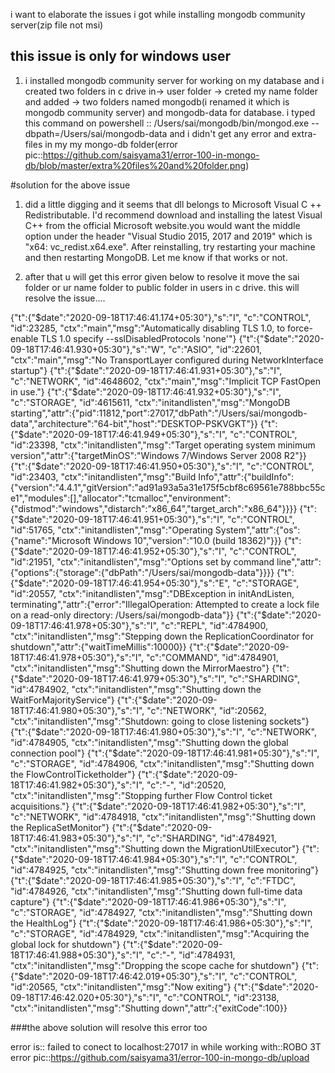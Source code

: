 i want to elaborate the issues i got while installing mongodb community server(zip file not msi)
## this issue is only for windows user

1) i installed mongodb community server for working on my database and i created two folders in c drive in-> user folder -> creted my name folder and added -> two folders named mongodb(i renamed it which is mongodb community server) and mongodb-data for database.
i typed this command on powershell :: /Users/sai/mongodb/bin/mongod.exe --dbpath=/Users/sai/mongodb-data
and i didn't get any error and extra-files in my my mongo-db folder(error pic::https://github.com/saisyama31/error-100-in-mongo-db/blob/master/extra%20files%20and%20folder.png)

#solution for the above issue
1) did a little digging and it seems that dll belongs to Microsoft Visual C ++ Redistributable. I'd recommend download and installing the latest Visual C++ from the official        Microsoft website.you would want the middle option under the header "Visual Studio 2015, 2017 and 2019" which is "x64: vc_redist.x64.exe".
   After reinstalling, try restarting your machine and then restarting MongoDB. Let me know if that works or not.
   
   
2) after that u will get this error given below
   to resolve it move the sai folder or ur name folder to public folder in users in c drive.
   this will resolve the issue....
   

{"t":{"$date":"2020-09-18T17:46:41.174+05:30"},"s":"I",  "c":"CONTROL",  "id":23285,   "ctx":"main","msg":"Automatically disabling TLS 1.0, to force-enable TLS 1.0 specify --sslDisabledProtocols 'none'"}
{"t":{"$date":"2020-09-18T17:46:41.930+05:30"},"s":"W",  "c":"ASIO",     "id":22601,   "ctx":"main","msg":"No TransportLayer configured during NetworkInterface startup"}
{"t":{"$date":"2020-09-18T17:46:41.931+05:30"},"s":"I",  "c":"NETWORK",  "id":4648602, "ctx":"main","msg":"Implicit TCP FastOpen in use."}
{"t":{"$date":"2020-09-18T17:46:41.932+05:30"},"s":"I",  "c":"STORAGE",  "id":4615611, "ctx":"initandlisten","msg":"MongoDB starting","attr":{"pid":11812,"port":27017,"dbPath":"/Users/sai/mongodb-data","architecture":"64-bit","host":"DESKTOP-PSKVGKT"}}
{"t":{"$date":"2020-09-18T17:46:41.949+05:30"},"s":"I",  "c":"CONTROL",  "id":23398,   "ctx":"initandlisten","msg":"Target operating system minimum version","attr":{"targetMinOS":"Windows 7/Windows Server 2008 R2"}}
{"t":{"$date":"2020-09-18T17:46:41.950+05:30"},"s":"I",  "c":"CONTROL",  "id":23403,   "ctx":"initandlisten","msg":"Build Info","attr":{"buildInfo":{"version":"4.4.1","gitVersion":"ad91a93a5a31e175f5cbf8c69561e788bbc55ce1","modules":[],"allocator":"tcmalloc","environment":{"distmod":"windows","distarch":"x86_64","target_arch":"x86_64"}}}}
{"t":{"$date":"2020-09-18T17:46:41.951+05:30"},"s":"I",  "c":"CONTROL",  "id":51765,   "ctx":"initandlisten","msg":"Operating System","attr":{"os":{"name":"Microsoft Windows 10","version":"10.0 (build 18362)"}}}
{"t":{"$date":"2020-09-18T17:46:41.952+05:30"},"s":"I",  "c":"CONTROL",  "id":21951,   "ctx":"initandlisten","msg":"Options set by command line","attr":{"options":{"storage":{"dbPath":"/Users/sai/mongodb-data"}}}}
{"t":{"$date":"2020-09-18T17:46:41.954+05:30"},"s":"E",  "c":"STORAGE",  "id":20557,   "ctx":"initandlisten","msg":"DBException in initAndListen, terminating","attr":{"error":"IllegalOperation: Attempted to create a lock file on a read-only directory: /Users/sai/mongodb-data"}}
{"t":{"$date":"2020-09-18T17:46:41.978+05:30"},"s":"I",  "c":"REPL",     "id":4784900, "ctx":"initandlisten","msg":"Stepping down the ReplicationCoordinator for shutdown","attr":{"waitTimeMillis":10000}}
{"t":{"$date":"2020-09-18T17:46:41.978+05:30"},"s":"I",  "c":"COMMAND",  "id":4784901, "ctx":"initandlisten","msg":"Shutting down the MirrorMaestro"}
{"t":{"$date":"2020-09-18T17:46:41.979+05:30"},"s":"I",  "c":"SHARDING", "id":4784902, "ctx":"initandlisten","msg":"Shutting down the WaitForMajorityService"}
{"t":{"$date":"2020-09-18T17:46:41.980+05:30"},"s":"I",  "c":"NETWORK",  "id":20562,   "ctx":"initandlisten","msg":"Shutdown: going to close listening sockets"}
{"t":{"$date":"2020-09-18T17:46:41.980+05:30"},"s":"I",  "c":"NETWORK",  "id":4784905, "ctx":"initandlisten","msg":"Shutting down the global connection pool"}
{"t":{"$date":"2020-09-18T17:46:41.981+05:30"},"s":"I",  "c":"STORAGE",  "id":4784906, "ctx":"initandlisten","msg":"Shutting down the FlowControlTicketholder"}
{"t":{"$date":"2020-09-18T17:46:41.982+05:30"},"s":"I",  "c":"-",        "id":20520,   "ctx":"initandlisten","msg":"Stopping further Flow Control ticket acquisitions."}
{"t":{"$date":"2020-09-18T17:46:41.982+05:30"},"s":"I",  "c":"NETWORK",  "id":4784918, "ctx":"initandlisten","msg":"Shutting down the ReplicaSetMonitor"}
{"t":{"$date":"2020-09-18T17:46:41.983+05:30"},"s":"I",  "c":"SHARDING", "id":4784921, "ctx":"initandlisten","msg":"Shutting down the MigrationUtilExecutor"}
{"t":{"$date":"2020-09-18T17:46:41.984+05:30"},"s":"I",  "c":"CONTROL",  "id":4784925, "ctx":"initandlisten","msg":"Shutting down free monitoring"}
{"t":{"$date":"2020-09-18T17:46:41.985+05:30"},"s":"I",  "c":"FTDC",     "id":4784926, "ctx":"initandlisten","msg":"Shutting down full-time data 
capture"}
{"t":{"$date":"2020-09-18T17:46:41.986+05:30"},"s":"I",  "c":"STORAGE",  "id":4784927, "ctx":"initandlisten","msg":"Shutting down the HealthLog"}
{"t":{"$date":"2020-09-18T17:46:41.986+05:30"},"s":"I",  "c":"STORAGE",  "id":4784929, "ctx":"initandlisten","msg":"Acquiring the global lock for shutdown"}
{"t":{"$date":"2020-09-18T17:46:41.988+05:30"},"s":"I",  "c":"-",        "id":4784931, "ctx":"initandlisten","msg":"Dropping the scope cache for 
shutdown"}
{"t":{"$date":"2020-09-18T17:46:42.019+05:30"},"s":"I",  "c":"CONTROL",  "id":20565,   "ctx":"initandlisten","msg":"Now exiting"}
{"t":{"$date":"2020-09-18T17:46:42.020+05:30"},"s":"I",  "c":"CONTROL",  "id":23138,   "ctx":"initandlisten","msg":"Shutting down","attr":{"exitCode":100}}


###the above solution will resolve this error too

error is:: failed to conect to localhost:27017 in while working with::ROBO 3T
error pic::https://github.com/saisyama31/error-100-in-mongo-db/upload





